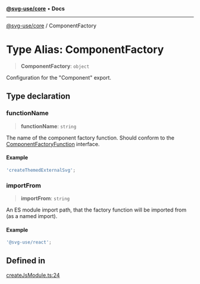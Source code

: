 [**@svg-use/core**](../README.md) • **Docs**

---

[@svg-use/core](../README.md) / ComponentFactory

# Type Alias: ComponentFactory

> **ComponentFactory**: `object`

Configuration for the "Component" export.

## Type declaration

### functionName

> **functionName**: `string`

The name of the component factory function. Should conform to the
[ComponentFactoryFunction](ComponentFactoryFunction.md) interface.

#### Example

```ts
'createThemedExternalSvg';
```

### importFrom

> **importFrom**: `string`

An ES module import path, that the factory function will be imported from (as a
named import).

#### Example

```ts
'@svg-use/react';
```

## Defined in

[createJsModule.ts:24](https://github.com/fpapado/svg-use/blob/main/packages/core/src/createJsModule.ts#L24)
